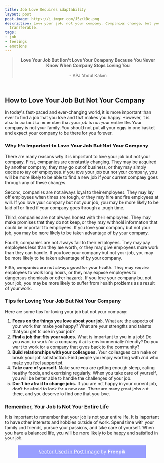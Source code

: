 ```yaml
---
title: Job Love Requires Adaptability
layout: post
post-image: https://i.imgur.com/J5zKkDc.png
description: Love your job, not your company. Companies change, but your skills are
  transferable.
tags:
- job
- feelings
- emotions
---
```


<center>
<blockquote> <b>Love Your Job But Don't Love Your Company Because You Never Know When Company Stops Loving You</b><br><br>- APJ Abdul Kalam</blockquote>
	</center>

<br>

## **How to Love Your Job But Not Your Company**

In today's fast-paced and ever-changing world, it is more important than ever to find a job that you love and that makes you happy. However, it is also important to remember that your job is not your entire life. Your company is not your family. You should not put all your eggs in one basket and expect your company to be there for you forever.

### **Why It's Important to Love Your Job But Not Your Company**

There are many reasons why it is important to love your job but not your company. First, companies are constantly changing. They may be acquired by another company, they may go out of business, or they may simply decide to lay off employees. If you love your job but not your company, you will be more likely to be able to find a new job if your current company goes through any of these changes.

Second, companies are not always loyal to their employees. They may lay off employees when times are tough, or they may hire and fire employees at will. If you love your company but not your job, you may be more likely to be laid off or fired if your company goes through a tough time.

Third, companies are not always honest with their employees. They may make promises that they do not keep, or they may withhold information that could be important to employees. If you love your company but not your job, you may be more likely to be taken advantage of by your company.

Fourth, companies are not always fair to their employees. They may pay employees less than they are worth, or they may give employees more work than they can handle. If you love your company but not your job, you may be more likely to be taken advantage of by your company.

Fifth, companies are not always good for your health. They may require employees to work long hours, or they may expose employees to dangerous chemicals or other hazards. If you love your company but not your job, you may be more likely to suffer from health problems as a result of your work.

### **Tips for Loving Your Job But Not Your Company**

Here are some tips for loving your job but not your company:

1. **Focus on the things you love about your job.** What are the aspects of your work that make you happy? What are your strengths and talents that you get to use in your job?
2. **Find a job that fits your values.** What is important to you in a job? Do you want to work for a company that is environmentally friendly? Do you want to work for a company that gives back to the community?
3. **Build relationships with your colleagues.** Your colleagues can make or break your job satisfaction. Find people you enjoy working with and who make you feel supported.
4. **Take care of yourself.** Make sure you are getting enough sleep, eating healthy foods, and exercising regularly. When you take care of yourself, you will be better able to handle the challenges of your job.
5. **Don't be afraid to change jobs.** If you are not happy in your current job, don't be afraid to look for a new one. There are many great jobs out there, and you deserve to find one that you love.

### **Remember, Your Job Is Not Your Entire Life**

It is important to remember that your job is not your entire life. It is important to have other interests and hobbies outside of work. Spend time with your family and friends, pursue your passions, and take care of yourself. When you have a balanced life, you will be more likely to be happy and satisfied in your job.

<center><p style="max-width:25rem;text-align:center;background-color:#999fff;color:#ffffff;padding:0.25vmax;font-size:1rem;"><a style="color:#ffffff;"  href='https://www.freepik.com/free-vector/puzzle-pieces-background-design_1050774.htm'>Vector Used in Post Image</a> by <b>Freepik</b></p></center>